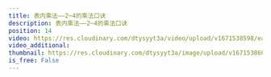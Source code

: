 ```yaml
---
title: 表内乘法——2~4的乘法口诀
description: 表内乘法——2~4的乘法口诀
position: 14
video: https://res.cloudinary.com/dtysyyt3a/video/upload/v1671538598/easymath/2年级上/04单元表内乘法（一）/xr0k59p6nwiicysk1f0x.mp4
video_additional: 
thumbnail: https://res.cloudinary.com/dtysyyt3a/image/upload/v1671538600/easymath/2年级上/04单元表内乘法（一）/zj5wrk0wveyx9unadduq.png
is_free: False
---
```

